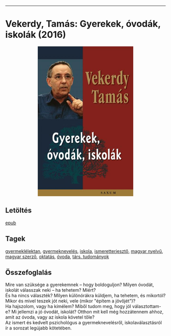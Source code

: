 <hr/>

# <a name="id_616">Vekerdy, Tamás: Gyerekek, óvodák, iskolák (2016)</a>
<center><img src="https://github.com/BercziSandor/calibre_lib/raw/main/main/Vekerdy%2C%20Tamas/Gyerekek%2C%20ovodak%2C%20iskolak%20%28616%29/cover.jpg" alt="cover" width="300"/></center>

## Letöltés
[epub](https://github.com/BercziSandor/calibre_lib/raw/main/main/Vekerdy%2C%20Tamas/Gyerekek%2C%20ovodak%2C%20iskolak%20%28616%29/Gyerekek%2C%20ovodak%2C%20iskolak%20-%20Vekerdy%2C%20Tamas.epub)

## Tagek
[gyermeklélektan](https://github.com/berczisandor/calibre_lib/blob/main/main/_tags/gyermekl%c3%a9lektan.md), [gyermeknevelés](https://github.com/berczisandor/calibre_lib/blob/main/main/_tags/gyermeknevel%c3%a9s.md), [iskola](https://github.com/berczisandor/calibre_lib/blob/main/main/_tags/iskola.md), [ismeretterjesztő](https://github.com/berczisandor/calibre_lib/blob/main/main/_tags/ismeretterjeszt%c5%91.md), [magyar nyelvű](https://github.com/berczisandor/calibre_lib/blob/main/main/_tags/magyar%20nyelv%c5%b1.md), [magyar szerző](https://github.com/berczisandor/calibre_lib/blob/main/main/_tags/magyar%20szerz%c5%91.md), [oktatás](https://github.com/berczisandor/calibre_lib/blob/main/main/_tags/oktat%c3%a1s.md), [óvoda](https://github.com/berczisandor/calibre_lib/blob/main/main/_tags/%c3%b3voda.md), [társ. tudományok](https://github.com/berczisandor/calibre_lib/blob/main/main/_tags/t%c3%a1rs.%20tudom%c3%a1nyok.md)

## Összefoglalás
<div>
<p>Mire van szüksége a gyerekemnek – hogy boldoguljon? Milyen óvodát, iskolát válasszak neki – ha tehetem? Miért? <br>És ha nincs választék? Milyen különórákra küldjem, ha tehetem, és mikortól? Mikor és mivel teszek jót neki, vele (mikor "építem a jövőjét")? <br>Ha hajszolom, vagy ha kímélem? Miből tudom meg, hogy jól választottam-e? Mi jellemzi a jó óvodát, iskolát? Otthon mit kell még hozzátennem ahhoz, amit az óvoda, vagy az iskola követel tőle? <br>Az ismert és kedvelt pszichológus a gyermeknevelésről, iskolaválasztásról ír a sorozat legújabb kötetében.</p></div>



